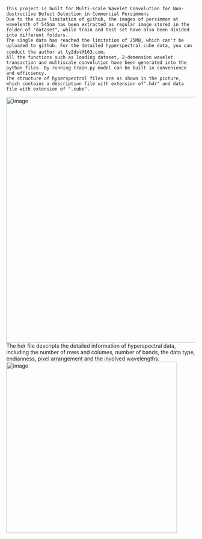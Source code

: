     This project is built for Multi-scale Wavelet Convolution for Non-destructive Defect Detection in Commercial Persimmons
    Due to the size limitation of github, the images of persimmon at wavelenth of 545nm has been extracted as regular image stored in the folder of "dataset", while train and test set have also been divided into different folders.
    The single data has reached the limitation of 25MB, which can't be uploaded to github. For the detailed hyperspectral cube data, you can conduct the author at ly2dst@163.com。
    All the functions such as loading dataset, 2-demension wavelet transaction and multiscale convolution have been generated into the python files. By running train.py model can be built in convenience and efficiency.
    The structure of hyperspectral files are as shown in the picture, which contains a description file with extension of".hdr" and data file with extension of ".cube".
<img width="651" alt="image" src="https://github.com/user-attachments/assets/71119618-2f7a-4bb3-9582-02b7d28a3a7b">
    The hdr file descripts the detailed information of hyperspectral data, including the number of rows and columes, number of bands, the data type, endianness, pixel arrangement and the involved wavelengths.
    
<img width="454" alt="image" src="https://github.com/user-attachments/assets/85e08ce5-6e44-4c4a-8c27-36e1620f4180">

